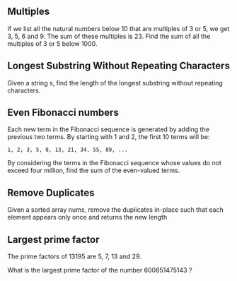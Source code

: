 ## Multiples

If we list all the natural numbers below 10 that are multiples of 3 or 5, we get 3, 5, 6 and 9. The sum of these multiples is 23.
Find the sum of all the multiples of 3 or 5 below 1000.



## Longest Substring Without Repeating Characters

Given a string s, find the length of the longest substring without repeating characters.


## Even Fibonacci numbers


Each new term in the Fibonacci sequence is generated by adding the previous two terms. By starting with 1 and 2, the first 10 terms will be:
```
1, 2, 3, 5, 8, 13, 21, 34, 55, 89, ...
```
By considering the terms in the Fibonacci sequence whose values do not exceed four million, find the sum of the even-valued terms.

## Remove Duplicates

Given a sorted array nums, remove the duplicates in-place such that each element appears only once and returns the new length

## Largest prime factor

The prime factors of 13195 are 5, 7, 13 and 29.

What is the largest prime factor of the number 600851475143 ?
